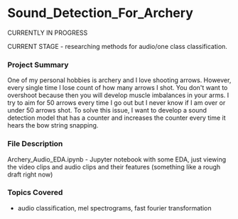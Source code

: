 # Sound_Detection_For_Archery

CURRENTLY IN PROGRESS 

CURRENT STAGE - researching methods for audio/one class classification.

### Project Summary 

One of my personal hobbies is archery and I love shooting arrows. However, every single time I lose count of how many arrows I shot. You don't want to overshoot because then you will develop muscle imbalances in your arms. I try to aim for 50 arrows every time I go out but I never know if I am over or under 50 arrows shot. To solve this issue, I want to develop a sound detection model that has a counter and increases the counter every time it hears the bow string snapping. 

### File Description 

Archery_Audio_EDA.ipynb - Jupyter notebook with some EDA, just viewing the video clips and audio clips and their features (something like a rough draft right now)



### Topics Covered

- audio classification, mel spectrograms, fast fourier transformation 
